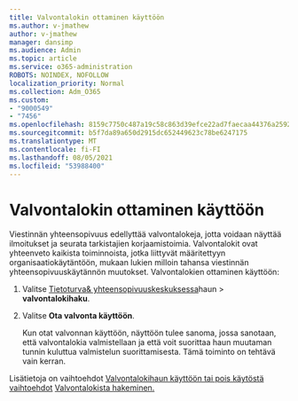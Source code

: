 ```yaml
---
title: Valvontalokin ottaminen käyttöön
ms.author: v-jmathew
author: v-jmathew
manager: dansimp
ms.audience: Admin
ms.topic: article
ms.service: o365-administration
ROBOTS: NOINDEX, NOFOLLOW
localization_priority: Normal
ms.collection: Adm_O365
ms.custom:
- "9000549"
- "7456"
ms.openlocfilehash: 8159c7750c487a19c58c863d39efce22ad7faecaa44376a2592eb9d3ff6d233a
ms.sourcegitcommit: b5f7da89a650d2915dc652449623c78be6247175
ms.translationtype: MT
ms.contentlocale: fi-FI
ms.lasthandoff: 08/05/2021
ms.locfileid: "53988400"
---
```

# <a name="enable-the-audit-log"></a>Valvontalokin ottaminen käyttöön

Viestinnän yhteensopivuus edellyttää valvontalokeja, jotta voidaan näyttää ilmoitukset ja seurata tarkistajien korjaamistoimia. Valvontalokit ovat yhteenveto kaikista toiminnoista, jotka liittyvät määritettyyn organisaatiokäytäntöön, mukaan lukien milloin tahansa viestinnän yhteensopivuuskäytännön muutokset. Valvontalokien ottaminen käyttöön:

1. Valitse [Tietoturva& yhteensopivuuskeskuksessa](https://go.microsoft.com/fwlink/?linkid=2101341)haun   >  **valvontalokihaku**.
2. Valitse **Ota valvonta käyttöön**.

    Kun otat valvonnan käyttöön, näyttöön tulee sanoma, jossa sanotaan, että valvontalokia valmistellaan ja että voit suorittaa haun muutaman tunnin kuluttua valmistelun suorittamisesta. Tämä toiminto on tehtävä vain kerran.

Lisätietoja on vaihtoehdot [Valvontalokihaun käyttöön tai pois käytöstä vaihtoehdot](https://go.microsoft.com/fwlink/?linkid=2129077) [Valvontalokista hakeminen.](https://go.microsoft.com/fwlink/?linkid=2123729)
